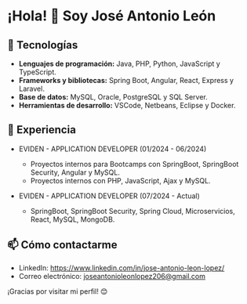 # ¡Hola! 👋 Soy José Antonio León

## 🚀 Tecnologías

- **Lenguajes de programación:** Java, PHP, Python, JavaScript y TypeScript.
- **Frameworks y bibliotecas:** Spring Boot, Angular, React, Express y Laravel.
- **Base de datos:** MySQL, Oracle, PostgreSQL y SQL Server.
- **Herramientas de desarrollo:** VSCode, Netbeans, Eclipse y Docker.

## 💼 Experiencia

- EVIDEN - APPLICATION DEVELOPER (01/2024 - 06/2024)
  - Proyectos internos para Bootcamps con SpringBoot, SpringBoot Security, Angular y MySQL.
  - Proyectos internos con PHP, JavaScript, Ajax y MySQL.

- EVIDEN - APPLICATION DEVELOPER (07/2024 - Actual)
  - SpringBoot, SpringBoot Security, Spring Cloud, Microservicios, React, MySQL, MongoDB.

## 📫 Cómo contactarme

- LinkedIn: https://www.linkedin.com/in/jose-antonio-leon-lopez/
- Correo electrónico: joseantonioleonlopez206@gmail.com

¡Gracias por visitar mi perfil! 😊

